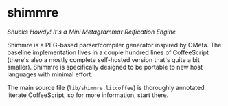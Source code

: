 # shimmre

_Shucks Howdy! It's a Mini Metagrammar Reification Engine_

Shimmre is a PEG-based parser/compiler generator inspired by OMeta. The baseline
implementation lives in a couple hundred lines of CoffeeScript (there's also a
mostly complete self-hosted version that's quite a bit smaller). Shimmre is
specifically designed to be portable to new host languages with minimal effort.

The main source file (`lib/shimmre.litcoffee`) is thoroughly annotated literate
CoffeeScript, so for more information, start there.

